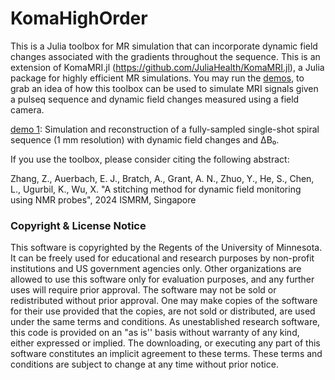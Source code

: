 # KomaHighOrder

This is a Julia toolbox for MR simulation that can incorporate dynamic field changes associated with the gradients throughout the sequence.
This is an extension of KomaMRI.jl (https://github.com/JuliaHealth/KomaMRI.jl), a Julia package for highly efficient MR simulations.
You may run the [demos](https://github.com/BennyZhang-Codes/KomaHighOrder/blob/master/demo), to grab an idea of how this toolbox can be used to simulate MRI signals given a pulseq sequence and dynamic field changes measured using a field camera.

[demo 1](https://github.com/BennyZhang-Codes/KomaHighOrder/blob/master/demo/SimRecon_SingleChannel.jl): Simulation and reconstruction of a fully-sampled single-shot spiral sequence (1 mm resolution) with dynamic field changes and ΔB₀.

If you use the toolbox, please consider citing the following abstract:

Zhang, Z., Auerbach, E. J., Bratch, A., Grant, A. N., Zhuo, Y., He, S., Chen, L., Ugurbil, K., Wu, X. "A stitching method for dynamic field monitoring using NMR probes", 2024 ISMRM, Singapore

### Copyright & License Notice

This software is copyrighted by the Regents of the University of Minnesota. It can be freely used for educational and research purposes by non-profit institutions and US government agencies only.
Other organizations are allowed to use this software only for evaluation purposes, and any further uses will require prior approval. The software may not be sold or redistributed without prior approval.
One may make copies of the software for their use provided that the copies, are not sold or distributed, are used under the same terms and conditions.
As unestablished research software, this code is provided on an "as is'' basis without warranty of any kind, either expressed or implied.
The downloading, or executing any part of this software constitutes an implicit agreement to these terms. These terms and conditions are subject to change at any time without prior notice.
